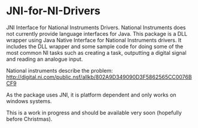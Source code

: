 # JNI-for-NI-Drivers
JNI Interface for National Instruments Drivers. National Instruments does not currently provide language interfaces for Java. This package is a DLL wrapper using Java Native Interface for National Instruments drivers. It includes the DLL wrapper and some sample code for doing some of the most common NI tasks such as creating a task, outputting a digital signal and reading an analogue input.

National instruments describe the problem:
http://digital.ni.com/public.nsf/allkb/802A9D349090D3F5862565CC0076BCF9

As the package uses JNI, it is platform dependent and only works on windows systems.

This is a work in progress and should be available very soon (hopefully before Christmas).
